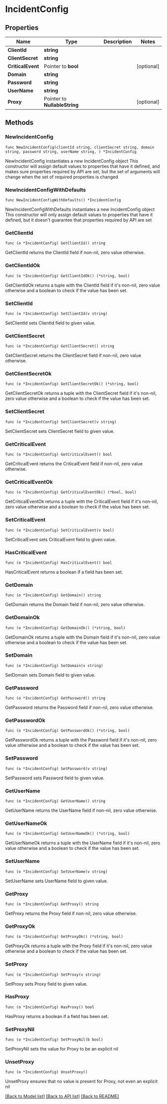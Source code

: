 # IncidentConfig

## Properties

Name | Type | Description | Notes
------------ | ------------- | ------------- | -------------
**ClientId** | **string** |  | 
**ClientSecret** | **string** |  | 
**CriticalEvent** | Pointer to **bool** |  | [optional] 
**Domain** | **string** |  | 
**Password** | **string** |  | 
**UserName** | **string** |  | 
**Proxy** | Pointer to **NullableString** |  | [optional] 

## Methods

### NewIncidentConfig

`func NewIncidentConfig(clientId string, clientSecret string, domain string, password string, userName string, ) *IncidentConfig`

NewIncidentConfig instantiates a new IncidentConfig object
This constructor will assign default values to properties that have it defined,
and makes sure properties required by API are set, but the set of arguments
will change when the set of required properties is changed

### NewIncidentConfigWithDefaults

`func NewIncidentConfigWithDefaults() *IncidentConfig`

NewIncidentConfigWithDefaults instantiates a new IncidentConfig object
This constructor will only assign default values to properties that have it defined,
but it doesn't guarantee that properties required by API are set

### GetClientId

`func (o *IncidentConfig) GetClientId() string`

GetClientId returns the ClientId field if non-nil, zero value otherwise.

### GetClientIdOk

`func (o *IncidentConfig) GetClientIdOk() (*string, bool)`

GetClientIdOk returns a tuple with the ClientId field if it's non-nil, zero value otherwise
and a boolean to check if the value has been set.

### SetClientId

`func (o *IncidentConfig) SetClientId(v string)`

SetClientId sets ClientId field to given value.


### GetClientSecret

`func (o *IncidentConfig) GetClientSecret() string`

GetClientSecret returns the ClientSecret field if non-nil, zero value otherwise.

### GetClientSecretOk

`func (o *IncidentConfig) GetClientSecretOk() (*string, bool)`

GetClientSecretOk returns a tuple with the ClientSecret field if it's non-nil, zero value otherwise
and a boolean to check if the value has been set.

### SetClientSecret

`func (o *IncidentConfig) SetClientSecret(v string)`

SetClientSecret sets ClientSecret field to given value.


### GetCriticalEvent

`func (o *IncidentConfig) GetCriticalEvent() bool`

GetCriticalEvent returns the CriticalEvent field if non-nil, zero value otherwise.

### GetCriticalEventOk

`func (o *IncidentConfig) GetCriticalEventOk() (*bool, bool)`

GetCriticalEventOk returns a tuple with the CriticalEvent field if it's non-nil, zero value otherwise
and a boolean to check if the value has been set.

### SetCriticalEvent

`func (o *IncidentConfig) SetCriticalEvent(v bool)`

SetCriticalEvent sets CriticalEvent field to given value.

### HasCriticalEvent

`func (o *IncidentConfig) HasCriticalEvent() bool`

HasCriticalEvent returns a boolean if a field has been set.

### GetDomain

`func (o *IncidentConfig) GetDomain() string`

GetDomain returns the Domain field if non-nil, zero value otherwise.

### GetDomainOk

`func (o *IncidentConfig) GetDomainOk() (*string, bool)`

GetDomainOk returns a tuple with the Domain field if it's non-nil, zero value otherwise
and a boolean to check if the value has been set.

### SetDomain

`func (o *IncidentConfig) SetDomain(v string)`

SetDomain sets Domain field to given value.


### GetPassword

`func (o *IncidentConfig) GetPassword() string`

GetPassword returns the Password field if non-nil, zero value otherwise.

### GetPasswordOk

`func (o *IncidentConfig) GetPasswordOk() (*string, bool)`

GetPasswordOk returns a tuple with the Password field if it's non-nil, zero value otherwise
and a boolean to check if the value has been set.

### SetPassword

`func (o *IncidentConfig) SetPassword(v string)`

SetPassword sets Password field to given value.


### GetUserName

`func (o *IncidentConfig) GetUserName() string`

GetUserName returns the UserName field if non-nil, zero value otherwise.

### GetUserNameOk

`func (o *IncidentConfig) GetUserNameOk() (*string, bool)`

GetUserNameOk returns a tuple with the UserName field if it's non-nil, zero value otherwise
and a boolean to check if the value has been set.

### SetUserName

`func (o *IncidentConfig) SetUserName(v string)`

SetUserName sets UserName field to given value.


### GetProxy

`func (o *IncidentConfig) GetProxy() string`

GetProxy returns the Proxy field if non-nil, zero value otherwise.

### GetProxyOk

`func (o *IncidentConfig) GetProxyOk() (*string, bool)`

GetProxyOk returns a tuple with the Proxy field if it's non-nil, zero value otherwise
and a boolean to check if the value has been set.

### SetProxy

`func (o *IncidentConfig) SetProxy(v string)`

SetProxy sets Proxy field to given value.

### HasProxy

`func (o *IncidentConfig) HasProxy() bool`

HasProxy returns a boolean if a field has been set.

### SetProxyNil

`func (o *IncidentConfig) SetProxyNil(b bool)`

 SetProxyNil sets the value for Proxy to be an explicit nil

### UnsetProxy
`func (o *IncidentConfig) UnsetProxy()`

UnsetProxy ensures that no value is present for Proxy, not even an explicit nil

[[Back to Model list]](../README.md#documentation-for-models) [[Back to API list]](../README.md#documentation-for-api-endpoints) [[Back to README]](../README.md)


